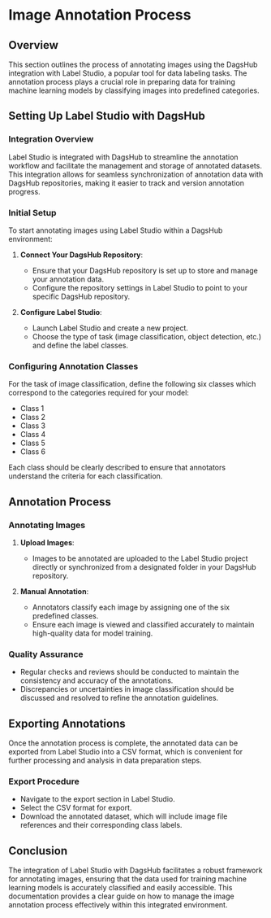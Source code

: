 # Image Annotation Process

## Overview

This section outlines the process of annotating images using the DagsHub integration with Label Studio, a popular tool for data labeling tasks. The annotation process plays a crucial role in preparing data for training machine learning models by classifying images into predefined categories.

## Setting Up Label Studio with DagsHub

### Integration Overview

Label Studio is integrated with DagsHub to streamline the annotation workflow and facilitate the management and storage of annotated datasets. This integration allows for seamless synchronization of annotation data with DagsHub repositories, making it easier to track and version annotation progress.

### Initial Setup

To start annotating images using Label Studio within a DagsHub environment:

1. **Connect Your DagsHub Repository**:
   - Ensure that your DagsHub repository is set up to store and manage your annotation data.
   - Configure the repository settings in Label Studio to point to your specific DagsHub repository.

2. **Configure Label Studio**:
   - Launch Label Studio and create a new project.
   - Choose the type of task (image classification, object detection, etc.) and define the label classes.

### Configuring Annotation Classes

For the task of image classification, define the following six classes which correspond to the categories required for your model:

- Class 1
- Class 2
- Class 3
- Class 4
- Class 5
- Class 6

Each class should be clearly described to ensure that annotators understand the criteria for each classification.

## Annotation Process

### Annotating Images

1. **Upload Images**:
   - Images to be annotated are uploaded to the Label Studio project directly or synchronized from a designated folder in your DagsHub repository.

2. **Manual Annotation**:
   - Annotators classify each image by assigning one of the six predefined classes.
   - Ensure each image is viewed and classified accurately to maintain high-quality data for model training.

### Quality Assurance

- Regular checks and reviews should be conducted to maintain the consistency and accuracy of the annotations.
- Discrepancies or uncertainties in image classification should be discussed and resolved to refine the annotation guidelines.

## Exporting Annotations

Once the annotation process is complete, the annotated data can be exported from Label Studio into a CSV format, which is convenient for further processing and analysis in data preparation steps.

### Export Procedure

- Navigate to the export section in Label Studio.
- Select the CSV format for export.
- Download the annotated dataset, which will include image file references and their corresponding class labels.

## Conclusion

The integration of Label Studio with DagsHub facilitates a robust framework for annotating images, ensuring that the data used for training machine learning models is accurately classified and easily accessible. This documentation provides a clear guide on how to manage the image annotation process effectively within this integrated environment.

